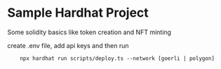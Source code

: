 # Sample Hardhat Project

Some solidity basics like token creation and NFT minting

create .env file, add api keys and then run

```shell
    npx hardhat run scripts/deploy.ts --network [goerli | polygon]
```

